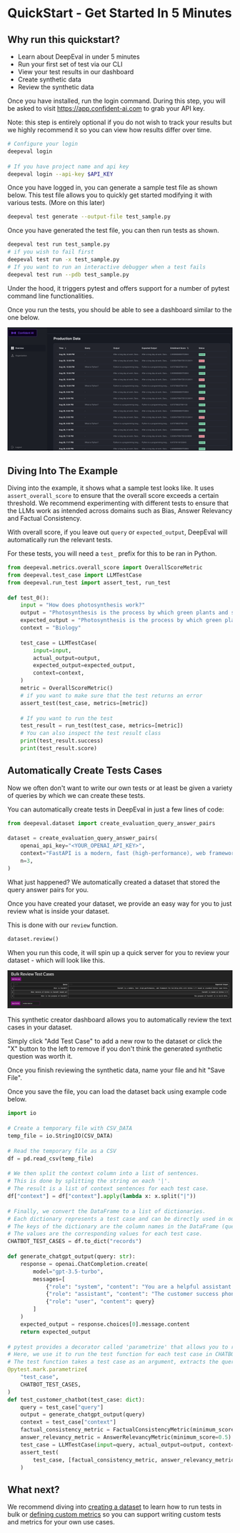 # QuickStart - Get Started In 5 Minutes

## Why run this quickstart?

- Learn about DeepEval in under 5 minutes
- Run your first set of test via our CLI
- View your test results in our dashboard
- Create synthetic data
- Review the synthetic data

<!-- [You can view a Colab example here (note - it excludes being able to create synthetic data)](https://colab.research.google.com/drive/1HxPWwNdNnq6cLkMh4NQ_pAAPgd8vlOly?usp=sharing) -->

Once you have installed, run the login command. During this step, you will be asked to visit https://app.confident-ai.com to grab your API key.

Note: this step is entirely optional if you do not wish to track your results but we highly recommend it so you can view how results differ over time.

```bash
# Configure your login
deepeval login

# If you have project name and api key
deepeval login --api-key $API_KEY
```

Once you have logged in, you can generate a sample test file as shown below. This test file allows you to quickly get started modifying it with various tests. (More on this later)

```bash
deepeval test generate --output-file test_sample.py
```

Once you have generated the test file, you can then run tests as shown.

```bash
deepeval test run test_sample.py
# if you wish to fail first
deepeval test run -x test_sample.py
# If you want to run an interactive debugger when a test fails
deepeval test run --pdb test_sample.py
```

Under the hood, it triggers pytest and offers support for a number of pytest command line functionalities.

Once you run the tests, you should be able to see a dashboard similar to the one below.

![Dashboard Example](../../assets/dashboard-screenshot.png)

## Diving Into The Example

Diving into the example, it shows what a sample test looks like. It uses `assert_overall_score` to ensure that the overall score exceeds a certain threshold. We recommend experimenting with different tests to ensure that the LLMs work as intended across domains such as Bias, Answer Relevancy and Factual Consistency.

With overall score, if you leave out `query` or `expected_output`, DeepEval will automatically run the relevant tests.

For these tests, you will need a `test_` prefix for this to be ran in Python.

```python
from deepeval.metrics.overall_score import OverallScoreMetric
from deepeval.test_case import LLMTestCase
from deepeval.run_test import assert_test, run_test

def test_0():
    input = "How does photosynthesis work?"
    output = "Photosynthesis is the process by which green plants and some other organisms use sunlight to synthesize foods with the help of chlorophyll pigment."
    expected_output = "Photosynthesis is the process by which green plants and some other organisms use sunlight to synthesize food with the help of chlorophyll pigment."
    context = "Biology"

    test_case = LLMTestCase(
        input=input,
        actual_output=output,
        expected_output=expected_output,
        context=context,
    )
    metric = OverallScoreMetric()
    # if you want to make sure that the test returns an error
    assert_test(test_case, metrics=[metric])

    # If you want to run the test
    test_result = run_test(test_case, metrics=[metric])
    # You can also inspect the test result class
    print(test_result.success)
    print(test_result.score)

```

## Automatically Create Tests Cases

Now we often don't want to write our own tests or at least be given a variety of queries by which we can create these tests.

You can automatically create tests in DeepEval in just a few lines of code:

```python
from deepeval.dataset import create_evaluation_query_answer_pairs

dataset = create_evaluation_query_answer_pairs(
    openai_api_key="<YOUR_OPENAI_API_KEY>",
    context="FastAPI is a modern, fast (high-performance), web framework for building APIs with Python 3.7+ based on standard Python type hints.",
    n=3,
)

```

What just happened? We automatically created a dataset that stored the query answer pairs for you.

Once you have created your dataset, we provide an easy way for you to just review what is inside your dataset.

This is done with our `review` function.

```python
dataset.review()
```

When you run this code, it will spin up a quick server for you to review your dataset - which will look like this.

![Bulk Data Review Dashboard](../../assets/bulk-review.png)

This synthetic creator dashboard allows you to automatically review the text cases in your dataset.

Simply click "Add Test Case" to add a new row to the dataset or click the "X" button to the left to remove if you don't think the generated synthetic question was worth it.

Once you finish reviewing the synthetic data, name your file and hit "Save File".

Once you save the file, you can load the dataset back using example code below.

```python
import io

# Create a temporary file with CSV_DATA
temp_file = io.StringIO(CSV_DATA)

# Read the temporary file as a CSV
df = pd.read_csv(temp_file)

# We then split the context column into a list of sentences.
# This is done by splitting the string on each '|'.
# The result is a list of context sentences for each test case.
df["context"] = df["context"].apply(lambda x: x.split("|"))

# Finally, we convert the DataFrame to a list of dictionaries.
# Each dictionary represents a test case and can be directly used in our tests.
# The keys of the dictionary are the column names in the DataFrame (query, output, context).
# The values are the corresponding values for each test case.
CHATBOT_TEST_CASES = df.to_dict("records")

def generate_chatgpt_output(query: str):
    response = openai.ChatCompletion.create(
        model="gpt-3.5-turbo",
        messages=[
            {"role": "system", "content": "You are a helpful assistant."},
            {"role": "assistant", "content": "The customer success phone line is 1200-231-231 and the customer success state is in Austin."},
            {"role": "user", "content": query}
        ]
    )
    expected_output = response.choices[0].message.content
    return expected_output

# pytest provides a decorator called 'parametrize' that allows you to run a test function multiple times with different arguments.
# Here, we use it to run the test function for each test case in CHATBOT_TEST_CASES.
# The test function takes a test case as an argument, extracts the query, output, and context, and then runs the test.
@pytest.mark.parametrize(
    "test_case",
    CHATBOT_TEST_CASES,
)
def test_customer_chatbot(test_case: dict):
    query = test_case["query"]
    output = generate_chatgpt_output(query)
    context = test_case["context"]
    factual_consistency_metric = FactualConsistencyMetric(minimum_score=0.3)
    answer_relevancy_metric = AnswerRelevancyMetric(minimum_score=0.5)
    test_case = LLMTestCase(input=query, actual_output=output, context=context)
    assert_test(
        test_case, [factual_consistency_metric, answer_relevancy_metric]
    )
```

## What next?

We recommend diving into [creating a dataset](dataset) to learn how to run tests in bulk or [defining custom metrics](../quickstart/custom-metrics) so you can support writing custom tests and metrics for your own use cases.
